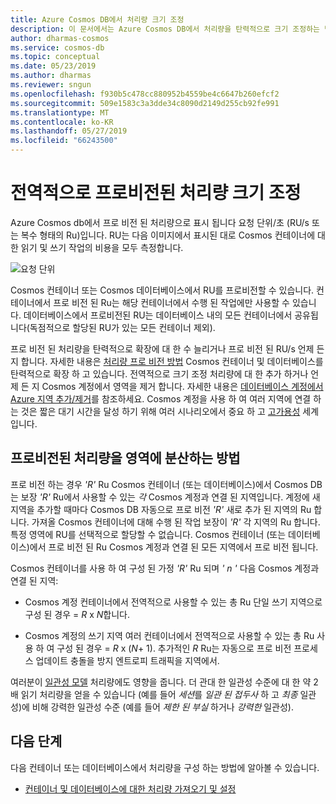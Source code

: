 ```yaml
---
title: Azure Cosmos DB에서 처리량 크기 조정
description: 이 문서에서는 Azure Cosmos DB에서 처리량을 탄력적으로 크기 조정하는 방법을 설명합니다.
author: dharmas-cosmos
ms.service: cosmos-db
ms.topic: conceptual
ms.date: 05/23/2019
ms.author: dharmas
ms.reviewer: sngun
ms.openlocfilehash: f930b5c478cc880952b4559be4c6647b260efcf2
ms.sourcegitcommit: 509e1583c3a3dde34c8090d2149d255cb92fe991
ms.translationtype: MT
ms.contentlocale: ko-KR
ms.lasthandoff: 05/27/2019
ms.locfileid: "66243500"
---
```

# <a name="globally-scale-provisioned-throughput"></a>전역적으로 프로비전된 처리량 크기 조정 

Azure Cosmos db에서 프로 비전 된 처리량으로 표시 됩니다 요청 단위/초 (RU/s 또는 복수 형태의 Ru)입니다. RU는 다음 이미지에서 표시된 대로 Cosmos 컨테이너에 대한 읽기 및 쓰기 작업의 비용을 모두 측정합니다.

![요청 단위](./media/scaling-throughput/request-unit-charge-of-read-and-write-operations.png)

Cosmos 컨테이너 또는 Cosmos 데이터베이스에서 RU를 프로비전할 수 있습니다. 컨테이너에서 프로 비전 된 Ru는 해당 컨테이너에서 수행 된 작업에만 사용할 수 있습니다. 데이터베이스에서 프로비전된 RU는 데이터베이스 내의 모든 컨테이너에서 공유됩니다(독점적으로 할당된 RU가 있는 모든 컨테이너 제외).

프로 비전 된 처리량을 탄력적으로 확장에 대 한 수 늘리거나 프로 비전 된 RU/s 언제 든 지 합니다. 자세한 내용은 [처리량 프로 비전 방법](set-throughput.md) Cosmos 컨테이너 및 데이터베이스를 탄력적으로 확장 하 고 있습니다. 전역적으로 크기 조정 처리량에 대 한 추가 하거나 언제 든 지 Cosmos 계정에서 영역을 제거 합니다. 자세한 내용은 [데이터베이스 계정에서 Azure 지역 추가/제거](how-to-manage-database-account.md#addremove-regions-from-your-database-account)를 참조하세요. Cosmos 계정을 사용 하 여 여러 지역에 연결 하는 것은 짧은 대기 시간을 달성 하기 위해 여러 시나리오에서 중요 하 고 [고가용성](high-availability.md) 세계입니다.

## <a name="how-provisioned-throughput-is-distributed-across-regions"></a>프로비전된 처리량을 영역에 분산하는 방법

프로 비전 하는 경우 *'R'* Ru Cosmos 컨테이너 (또는 데이터베이스)에서 Cosmos DB는 보장 *'R'* Ru에서 사용할 수 있는 *각* Cosmos 계정과 연결 된 지역입니다. 계정에 새 지역을 추가할 때마다 Cosmos DB 자동으로 프로 비전 *'R'* 새로 추가 된 지역의 Ru 합니다. 가져올 Cosmos 컨테이너에 대해 수행 된 작업 보장이 *'R'* 각 지역의 Ru 합니다. 특정 영역에 RU를 선택적으로 할당할 수 없습니다. Cosmos 컨테이너 (또는 데이터베이스)에서 프로 비전 된 Ru Cosmos 계정과 연결 된 모든 지역에서 프로 비전 됩니다.

Cosmos 컨테이너를 사용 하 여 구성 된 가정 *'R'* Ru 되며 *' n '* 다음 Cosmos 계정과 연결 된 지역:

- Cosmos 계정 컨테이너에서 전역적으로 사용할 수 있는 총 Ru 단일 쓰기 지역으로 구성 된 경우 = *R* x *N*합니다.

- Cosmos 계정의 쓰기 지역 여러 컨테이너에서 전역적으로 사용할 수 있는 총 Ru 사용 하 여 구성 된 경우 = *R* x (*N*+ 1). 추가적인 *R* Ru는 자동으로 프로 비전 프로세스 업데이트 충돌을 방지 엔트로피 트래픽을 지역에서.

여러분이 [일관성 모델](consistency-levels.md) 처리량에도 영향을 줍니다. 더 관대 한 일관성 수준에 대 한 약 2 배 읽기 처리량을 얻을 수 있습니다 (예를 들어 *세션*를 *일관 된 접두사* 하 고 *최종* 일관성)에 비해 강력한 일관성 수준 (예를 들어 *제한 된 부실* 하거나 *강력한* 일관성).

## <a name="next-steps"></a>다음 단계

다음 컨테이너 또는 데이터베이스에서 처리량을 구성 하는 방법에 알아볼 수 있습니다.

* [컨테이너 및 데이터베이스에 대한 처리량 가져오기 및 설정](set-throughput.md) 

